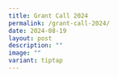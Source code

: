 ```yaml
---
title: Grant Call 2024
permalink: /grant-call-2024/
date: 2024-08-19
layout: post
description: ""
image: ""
variant: tiptap
---
```

